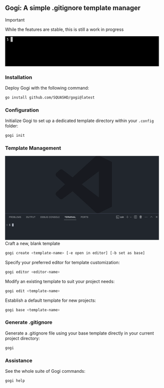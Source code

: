 ## Gogi: A simple .gitignore template manager


> [!IMPORTANT]  
> While the features are stable, this is still a work in progress

![the installation process for gogi](./gifs/gogi_init.gif)

### Installation
Deploy Gogi with the following command:
```bash
go install github.com/SQUASHD/gogi@latest
```

### Configuration
Initialize Gogi to set up a dedicated template directory within your `.config` folder:
```bash
gogi init
```

### Template Management
![using gogi](./gifs/gogi_editor.gif)
Craft a new, blank template 
```bash
gogi create <template-name> [-e open in editor] [-b set as base]
```

Specify your preferred editor for template customization:
```bash
gogi editor <editor-name>
```

Modify an existing template to suit your project needs:
```bash
gogi edit <template-name>
```

Establish a default template for new projects:
```bash
gogi base <template-name>
```

### Generate .gitignore
Generate a .gitignore file using your base template directly in your current project directory:
```bash
gogi
```

### Assistance
See the whole suite of Gogi commands:
```bash
gogi help
```
